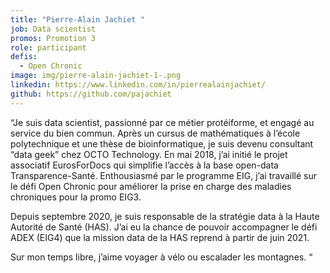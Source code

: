 ```yaml
---
title: "Pierre-Alain Jachiet "
job: Data scientist
promos: Promotion 3
role: participant
defis:
  - Open Chronic
image: img/pierre-alain-jachiet-1-.png
linkedin: https://www.linkedin.com/in/pierrealainjachiet/
github: https://github.com/pajachiet
---
```

“Je suis data scientist, passionné par ce métier protéiforme, et engagé au service du bien commun. Après un cursus de mathématiques à l’école polytechnique et une thèse de bioinformatique, je suis devenu consultant “data geek” chez OCTO Technology. En mai 2018, j’ai initié le projet associatif EurosForDocs qui simplifie l’accès à la base open-data Transparence-Santé. Enthousiasmé par le programme EIG, j’ai travaillé sur le défi Open Chronic pour améliorer la prise en charge des maladies chroniques pour la promo EIG3.

Depuis septembre 2020, je suis responsable de la stratégie data à la Haute Autorité de Santé (HAS). J’ai eu la chance de pouvoir accompagner le défi ADEX (EIG4) que la mission data de la HAS reprend à partir de juin 2021.

Sur mon temps libre, j’aime voyager à vélo ou escalader les montagnes. “